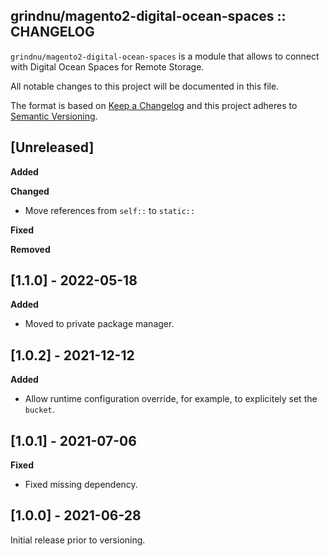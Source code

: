 ## grindnu/magento2-digital-ocean-spaces :: CHANGELOG

`grindnu/magento2-digital-ocean-spaces` is a module that allows to connect with Digital Ocean Spaces for Remote Storage.

All notable changes to this project will be documented in this file.

The format is based on [Keep a Changelog](http://keepachangelog.com/en/1.0.0/)
and this project adheres to [Semantic Versioning](http://semver.org/spec/v2.0.0.html).


## [Unreleased]

**Added**

**Changed**

* Move references from `self::` to `static::`

**Fixed**

**Removed**


## [1.1.0] - 2022-05-18

**Added**

* Moved to private package manager.


## [1.0.2] - 2021-12-12

**Added**

* Allow runtime configuration override, for example, to explicitely set the `bucket`.


## [1.0.1] - 2021-07-06

**Fixed**

* Fixed missing dependency.


## [1.0.0] - 2021-06-28

Initial release prior to versioning.
